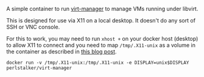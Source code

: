 A simple container to run [virt-manager](http://virt-manager.org/) to
manage VMs running under libvirt.

This is designed for use via X11 on a local desktop. It doesn't do any
sort of SSH or VNC console.

For this to work, you may need to run `xhost +` on your docker host
(desktop) to allow X11 to connect and you need to map `/tmp/.X11-unix`
as a volume in the container as described in
[this blog post](http://golangcloud.blogspot.com/2014/06/run-x11-application-inside-docker.html).

    docker run -v /tmp/.X11-unix:/tmp/.X11-unix -e DISPLAY=unix$DISPLAY perlstalker/virt-manager


